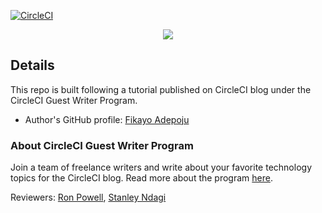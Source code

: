 [![CircleCI](https://circleci.com/gh/CIRCLECI-GWP/svelte-testing.svg?style=svg)](https://circleci.com/gh/CIRCLECI-GWP/svelte-testing)

<p align="center"><img src="https://avatars3.githubusercontent.com/u/59034516"></p>

## Details

This repo is built following a tutorial published on CircleCI blog under the CircleCI Guest Writer Program.

<!-- - Blog post: [Build a CI powered RESTful API with Laravel][blog] -->
- Author's GitHub profile: [Fikayo Adepoju][author]

### About CircleCI Guest Writer Program

Join a team of freelance writers and write about your favorite technology topics for the CircleCI blog. Read more about the program [here][gwp-program].

Reviewers: [Ron Powell][ron], [Stanley Ndagi][stan]


<!-- [blog]: https://circleci.com/blog/build-a-ci-powered-restful-api-with-laravel -->
[author]: https://github.com/coderonfleek

[gwp-program]: https://circle.ci/3ahQxfu
[ron]: https://github.com/ronpowelljr
[stan]: https://github.com/NdagiStanley

